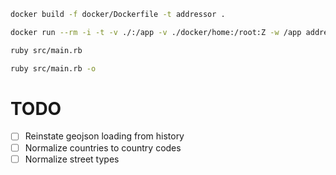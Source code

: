 ``` sh
docker build -f docker/Dockerfile -t addressor .
```

``` sh
docker run --rm -i -t -v ./:/app -v ./docker/home:/root:Z -w /app addressor /bin/bash
```

``` sh
ruby src/main.rb
```

``` sh
ruby src/main.rb -o
```

# TODO

- [ ] Reinstate geojson loading from history
- [ ] Normalize countries to country codes
- [ ] Normalize street types
